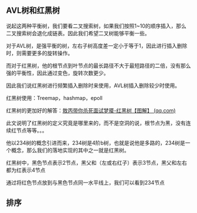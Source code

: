 ## AVL树和红黑树

说起这两种平衡树，我们要看二叉搜索树，如果我们按照1~10的顺序插入，那么二叉搜索树会退化成链表。因此我们希望二叉树能够平衡一些。



对于AVL树，是强平衡的树，左右子树高度差一定小于等于1，因此进行插入删除时，则需要更多的旋转操作。



而对于红黑树，他的根节点到叶节点的最长路径不大于最短路径的二倍，没有那么强的平衡性，因此通过变色，旋转次数更少。



因此我们说红黑树进行频繁插入删除时来使用，AVL树插入删除较少时使用。



红黑树使用：Treemap，hashmap，epoll



红黑树的更加好的解答：[敖丙带你杀死面试梦魇-红黑树【图解】 (qq.com)](https://mp.weixin.qq.com/s/sPIE54UmvNgINZIATQKyew)

此文说明了红黑树的定义究竟是哪里来的，而不是空洞的说，根节点为黑，没有连续红节点等等。。。

他以234树的概念引进而来，234树是4阶b树，也就是说他是多路的，234树是一个概念，那么我们的落地实现的其中之一就是红黑树。

红黑树中，黑色节点表示2节点，黑父和（左或右红子）表示3节点，黑父和左右都为红表示4节点

通过将红色节点放到与黑色节点同一水平线上，我们可以看到234节点



## 排序



